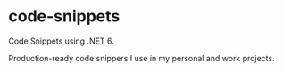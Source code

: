 # code-snippets
Code Snippets using .NET 6.

Production-ready code snippers I use in my personal and work projects.
